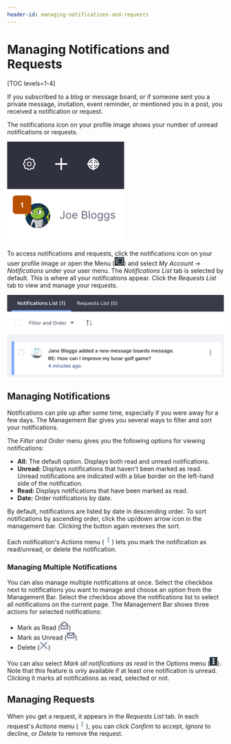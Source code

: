 ```yaml
---
header-id: managing-notifications-and-requests
---
```


# Managing Notifications and Requests

[TOC levels=1-4]

If you subscribed to a blog or message board, or if someone sent you a
private message, invitation, event reminder, or mentioned you in a post, you
received a notification or request.

The notifications icon on your profile image shows your number of unread
notifications or requests.

![Figure 1: The number of notifications and requests are displayed above your profile image](../../../images/notifications-icon.png)

To access notifications and requests, click the notifications icon on your user
profile image or open the Menu 
(![Menu](../../../images/icon-menu.png)) 
and select *My Account* &rarr; *Notifications* under your user menu. The 
*Notifications List* tab is selected by default. This is where all your 
notifications appear. Click the *Requests List* tab to view and manage 
your requests. 

![Figure 2: The *Notifications List* section displays all your notifications in a paginated list.](../../../images/notifications-list.png)

## Managing Notifications

Notifications can pile up after some time, especially if you were away for a few
days. The Management Bar gives you several ways to filter and sort your 
notifications. 

The *Filter and Order* menu gives you the following options for viewing 
notifications:

-   **All:** The default option. Displays both read and unread notifications. 
-   **Unread:** Displays notifications that haven't been marked as read. Unread 
    notifications are indicated with a blue border on the left-hand side of the 
    notification. 
-   **Read:** Displays notifications that have been marked as read. 
-   **Date:** Order notifications by date. 

By default, notifications are listed by date in descending order. To sort 
notifications by ascending order, click the up/down arrow icon in the management 
bar. Clicking the button again reverses the sort. 

Each notification's *Actions* menu 
(![Menu](../../../images/icon-actions.png)) lets you mark the notification as 
read/unread, or delete the notification. 

### Managing Multiple Notifications

You can also manage multiple notifications at once. Select the checkbox next to
notifications you want to manage and choose an option from the Management Bar.
Select the checkbox above the notifications list to select all notifications on
the current page. The Management Bar shows three actions for selected
notifications: 

-   Mark as Read 
    (![Open Envelope](../../../images/icon-envelope-open.png))
-   Mark as Unread 
    (![Closed Envelope](../../../images/icon-envelope-closed.png))
-   Delete 
    (![Delete Button](../../../images/icon-delete.png))

You can also select *Mark all notifications as read* in the Options menu 
(![Options](../../../images/icon-options.png)). Note that this feature is only 
available if at least one notification is unread. Clicking it marks all 
notifications as read, selected or not. 

## Managing Requests

When you get a request, it appears in the *Requests List* tab. In each request's 
*Actions* menu 
(![Actions](../../../images/icon-actions.png)), you can click *Confirm* to 
accept, *Ignore* to decline, or *Delete* to remove the request. 
